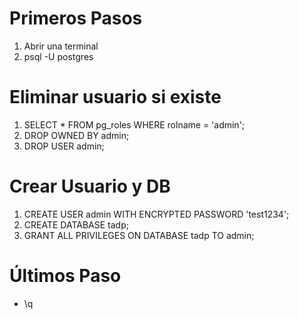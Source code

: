 # Primeros Pasos
1. Abrir una terminal
2. psql -U postgres

# Eliminar usuario si existe
1. SELECT * FROM pg_roles WHERE rolname = 'admin';
2. DROP OWNED BY admin;
3. DROP USER admin;

# Crear Usuario y DB
1. CREATE USER admin WITH ENCRYPTED PASSWORD 'test1234';
2. CREATE DATABASE tadp;
3. GRANT ALL PRIVILEGES ON DATABASE tadp TO admin;

# Últimos Paso
- \q